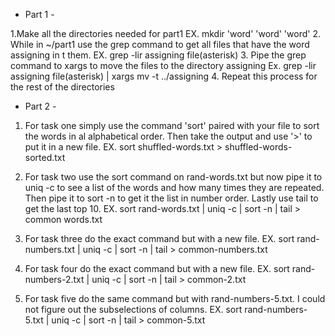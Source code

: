 - Part 1 -

1.Make all the directories needed for part1
 EX.  mkdir 'word' 'word' 'word'
2. While in ~/part1 use the grep command to get all files that have the word assigning in t  them. 
 EX. grep -lir assigning file(asterisk)
3. Pipe the grep command to xargs to move the files to the directory assigning
 Ex. grep -lir assigning file(asterisk) | xargs mv -t ../assigning
4. Repeat this process for the rest of the directories

- Part 2 -

1. For task one simply use the command 'sort' paired with your file to sort the words in al  alphabetical order. Then take the output and use '>' to put it in a new file. 
 EX. sort shuffled-words.txt > shuffled-words-sorted.txt

2. For task two use the sort command on rand-words.txt but now pipe it to uniq -c to see a 
  list of the words and how many times they are repeated. Then pipe it to sort -n to get it  the list in number order. Lastly use tail to get the last top 10. 
 EX. sort rand-words.txt | uniq -c | sort -n | tail > common words.txt

3. For task three do the exact command but with a new file. 
 EX. sort rand-numbers.txt | uniq -c | sort -n | tail > common-numbers.txt

4. For task four do the exact command but with a new file.
 EX. sort rand-numbers-2.txt | uniq -c | sort -n | tail > common-2.txt

5. For task five do the same command but with rand-numbers-5.txt. I could not figure out
the subselections of columns.
 EX. sort rand-numbers-5.txt | uniq -c | sort -n | tail > common-5.txt
